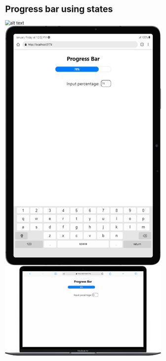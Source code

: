 # Progress bar using states
![alt text](https://github.com/mcnentom/ReactJs1/blob/slidebar/src/assets/mobile(6).png)
![alt text](https://github.com/mcnentom/ReactJs1/blob/slidebar/src/assets/laptop.png)
![alt text](https://github.com/mcnentom/ReactJs1/blob/slidebar/src/assets/mobile.gif)

